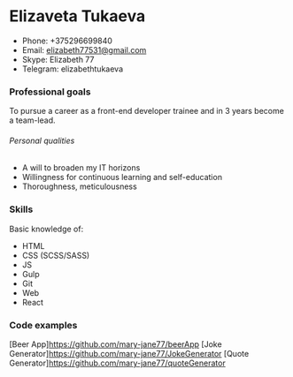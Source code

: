 # Elizaveta Tukaeva
* Phone: +375296699840
* Email: elizabeth77531@gmail.com
* Skype: Elizabeth 77
* Telegram: elizabethtukaeva
### Professional goals ###
  To pursue a career as a front-end developer trainee and in 3 years become a team-lead.
  ###### Personal qualities ######
  * A will to broaden my IT horizons
  * Willingness for continuous learning and self-education
  * Thoroughness, meticulousness
### Skills ###
Basic knowledge of:
  * HTML
  * CSS (SCSS/SASS)
  * JS
  * Gulp
  * Git
  * Web
  * React
### Code examples ###
[Beer App]https://github.com/mary-jane77/beerApp
[Joke Generator]https://github.com/mary-jane77/JokeGenerator
[Quote Generator]https://github.com/mary-jane77/quoteGenerator
